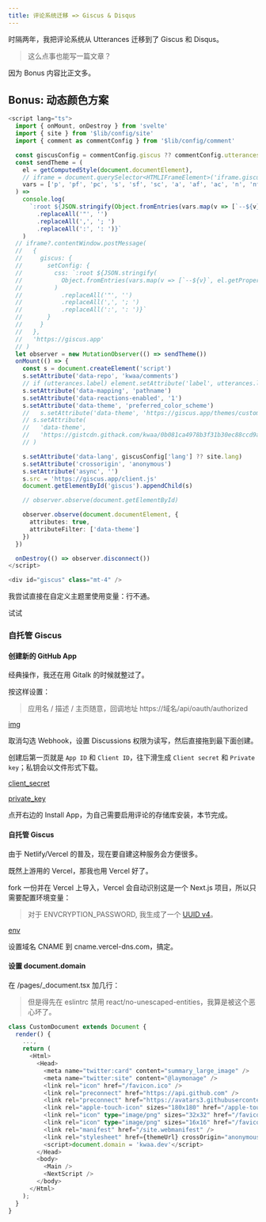 ```yaml
---
title: 评论系统迁移 => Giscus & Disqus
---
```


时隔两年，我把评论系统从 Utterances 迁移到了 Giscus 和 Disqus。

> 这么点事也能写一篇文章？

因为 Bonus 内容比正文多。

## Bonus: 动态颜色方案

```ts
<script lang="ts">
  import { onMount, onDestroy } from 'svelte'
  import { site } from '$lib/config/site'
  import { comment as commentConfig } from '$lib/config/comment'

  const giscusConfig = commentConfig.giscus ?? commentConfig.utterances
  const sendTheme = (
    el = getComputedStyle(document.documentElement),
    // iframe = document.querySelector<HTMLIFrameElement>('iframe.giscus-frame'),
    vars = ['p', 'pf', 'pc', 's', 'sf', 'sc', 'a', 'af', 'ac', 'n', 'nf', 'nc', 'b1', 'b2', 'b3', 'bc', 'in', 'su', 'wa', 'er']
  ) =>
    console.log(
      `:root ${JSON.stringify(Object.fromEntries(vars.map(v => [`--${v}`, el.getPropertyValue(`--${v}`).slice(1)] ?? [])))
        .replaceAll('"', '')
        .replaceAll(',', '; ')
        .replaceAll(':', ': ')}`
    )
  // iframe?.contentWindow.postMessage(
  //   {
  //     giscus: {
  //       setConfig: {
  //         css: `:root ${JSON.stringify(
  //           Object.fromEntries(vars.map(v => [`--${v}`, el.getPropertyValue(`--${v}`).slice(1)] ?? []))
  //         )
  //           .replaceAll('"', '')
  //           .replaceAll(',', '; ')
  //           .replaceAll(':', ': ')}`
  //       }
  //     }
  //   },
  //   'https://giscus.app'
  // )
  let observer = new MutationObserver(() => sendTheme())
  onMount(() => {
    const s = document.createElement('script')
    s.setAttribute('data-repo', 'kwaa/comments')
    // if (utterances.label) element.setAttribute('label', utterances.label)
    s.setAttribute('data-mapping', 'pathname')
    s.setAttribute('data-reactions-enabled', '1')
    s.setAttribute('data-theme', 'preferred_color_scheme')
    //   s.setAttribute('data-theme', 'https://giscus.app/themes/custom_example.css')
    // s.setAttribute(
    //   'data-theme',
    //   'https://gistcdn.githack.com/kwaa/0b081ca4978b3f31b30ec88ccd9aa585/raw/4aaaa703d30dc711770e1b45d2609c16bdfb9649/style.css'
    // )

    s.setAttribute('data-lang', giscusConfig['lang'] ?? site.lang)
    s.setAttribute('crossorigin', 'anonymous')
    s.setAttribute('async', '')
    s.src = 'https://giscus.app/client.js'
    document.getElementById('giscus').appendChild(s)

    // observer.observe(document.getElementById)

    observer.observe(document.documentElement, {
      attributes: true,
      attributeFilter: ['data-theme']
    })
  })

  onDestroy(() => observer.disconnect())
</script>

<div id="giscus" class="mt-4" />
```

我尝试直接在自定义主题里使用变量：行不通。

试试

### 自托管 Giscus

#### 创建新的 GitHub App

经典操作，我还在用 Gitalk 的时候就整过了。

按这样设置：

> 应用名 / 描述 / 主页随意，回调地址 https://域名/api/oauth/authorized

[img](/urara/giscus-disqus/github-app.png)

取消勾选 Webhook，设置 Discussions 权限为读写，然后直接拖到最下面创建。

创建后第一页就是 `App ID` 和 `Client ID`，往下滑生成 `Client secret` 和 `Private key`；私钥会以文件形式下载。

[client_secret](/urara/giscus-disqus/client_secrets.png)

[private_key](/urara/giscus-disqus/private_key.png)

点开右边的 Install App，为自己需要启用评论的存储库安装，本节完成。

#### 自托管 Giscus

由于 Netlify/Vercel 的普及，现在要自建这种服务会方便很多。

既然上游用的 Vercel，那我也用 Vercel 好了。

fork 一份并在 Vercel 上导入，Vercel 会自动识别这是一个 Next.js 项目，所以只需要配置环境变量：

> 对于 ENVCRYPTION_PASSWORD, 我生成了一个 [UUID v4](https://www.uuidgenerator.net/version4)。

[env](/giscus-disqus/env.png)

设置域名 CNAME 到 cname.vercel-dns.com，搞定。

#### 设置 document.domain

在 /pages/_document.tsx 加几行：

> 但是得先在 eslintrc 禁用 react/no-unescaped-entities，我算是被这个恶心坏了。

```ts
class CustomDocument extends Document {
  render() {
    ...,
    return (
      <Html>
        <Head>
          <meta name="twitter:card" content="summary_large_image" />
          <meta name="twitter:site" content="@laymonage" />
          <link rel="icon" href="/favicon.ico" />
          <link rel="preconnect" href="https://api.github.com" />
          <link rel="preconnect" href="https://avatars3.githubusercontent.com" />
          <link rel="apple-touch-icon" sizes="180x180" href="/apple-touch-icon.png" />
          <link rel="icon" type="image/png" sizes="32x32" href="/favicon-32x32.png" />
          <link rel="icon" type="image/png" sizes="16x16" href="/favicon-16x16.png" />
          <link rel="manifest" href="/site.webmanifest" />
          <link rel="stylesheet" href={themeUrl} crossOrigin="anonymous" id="giscus-theme" />
          <script>document.domain = 'kwaa.dev'</script>
        </Head>
        <body>
          <Main />
          <NextScript />
        </body>
      </Html>
    );
  }
}
```
